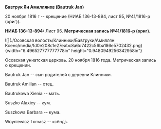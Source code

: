 **Бавтрук Ян Амиллянов (Bautruk Jan)**

20 ноября 1816 г -- крещение (НИАБ 136-13-894, лист 95, №41/1816-р
(ориг)).

**НИАБ 136-13-894:** Лист 95. **Метрическая запись №41/1816-р (ориг).**

![](./Осовская волость/Клинники/Бавтруки/Амиллян Ксеня/media/fd0e208c1e27eabc8a6d7422c56ba186e5702432.png){width="6.496527777777778in"
height="0.9480949256342958in"}

Осовская униатская церковь. 20 ноября 1816 года. Метрическая запись о
крещении.

Bautruk Jan -- сын родителей с деревни Клинники.

Bautruk Amillan -- отец.

Bautrukowa Xienia -- мать.

Suszko Alaxiey -- кум.

Suszkowa Barbara -- кума.

Woyniewicz Tomasz -- ксёндз.
